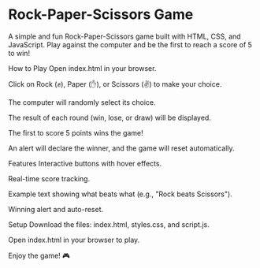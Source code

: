 # Rock-Paper-Scissors Game

A simple and fun Rock-Paper-Scissors game built with HTML, CSS, and JavaScript. Play against the computer and be the first to reach a score of 5 to win!

How to Play
Open index.html in your browser.

Click on Rock (✊), Paper (✋), or Scissors (✌️) to make your choice.

The computer will randomly select its choice.

The result of each round (win, lose, or draw) will be displayed.

The first to score 5 points wins the game!

An alert will declare the winner, and the game will reset automatically.

Features
Interactive buttons with hover effects.

Real-time score tracking.

Example text showing what beats what (e.g., "Rock beats Scissors").

Winning alert and auto-reset.

Setup
Download the files: index.html, styles.css, and script.js.

Open index.html in your browser to play.

Enjoy the game! 🎮
